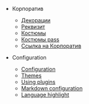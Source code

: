 * Корпоратив
  * [Декорации](guide.md)
  * [Реквизит](more-pages.md)
  * [Костюмы](custom-navbar.md)
  * [Костюмы pass](test/guide1.md "The greatest guide in the world")
  * [Ссылка на Корпоратив](perfomances/korporativ/)

* Configuration
  * [Configuration](configuration.md)
  * [Themes](themes.md)
  * [Using plugins](plugins.md)
  * [Markdown configuration](markdown.md)
  * [Language highlight](language-highlight.md)